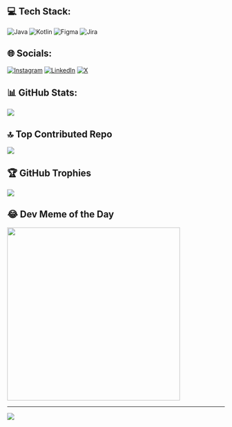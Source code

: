 ## 💻 Tech Stack:
![Java](https://img.shields.io/badge/java-%23ED8B00.svg?style=plastic&logo=openjdk&logoColor=white) 
![Kotlin](https://img.shields.io/badge/kotlin-%237F52FF.svg?style=plastic&logo=kotlin&logoColor=white) 
![Figma](https://img.shields.io/badge/figma-%23F24E1E.svg?style=plastic&logo=figma&logoColor=white) 
![Jira](https://img.shields.io/badge/jira-%230A0FFF.svg?style=plastic&logo=jira&logoColor=white)

## 🌐 Socials:
[![Instagram](https://img.shields.io/badge/Instagram-%23E4405F.svg?logo=Instagram&logoColor=white)](https://instagram.com/s.tsonidis) [![LinkedIn](https://img.shields.io/badge/LinkedIn-%230077B5.svg?logo=linkedin&logoColor=white)](https://linkedin.com/in/s-tsonidis) [![X](https://img.shields.io/badge/X-black.svg?logo=X&logoColor=white)](https://x.com/s_tsonidis) 

## 📊 GitHub Stats:
![](https://github-readme-stats.vercel.app/api?username=s-tsonidis&theme=radical&hide_border=false&include_all_commits=false&count_private=true)<br/>

## 🔝 Top Contributed Repo
![](https://github-contributor-stats.vercel.app/api?username=s-tsonidis&limit=5&theme=radical&combine_all_yearly_contributions=true)

## 🏆 GitHub Trophies
![](https://github-profile-trophy.vercel.app/?username=s-tsonidis&theme=radical&no-frame=false&no-bg=false&margin-w=4)

## 😂 Dev Meme of the Day
<img src='https://randommeme-five.vercel.app/' style="height: 400px;"/>

---
[![](https://visitcount.itsvg.in/api?id=s-tsonidis&icon=5&color=6)](https://visitcount.itsvg.in)

<!-- Proudly created with GPRM ( https://gprm.itsvg.in ) -->

